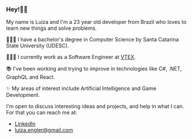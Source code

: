 
### Hey!👋🏻

My name is Luiza and I'm a 23 year old  developer from Brazil who loves to learn new things and solve problems.

👩🏻‍🎓 I have a bachelor's degree in Computer Science by Santa Catarina State University (UDESC).

👩🏻‍💻 I currently work as a Software Engineer at [VTEX](https://vtex.com/us-en/commerce-cloud/).

📚 I've been working and trying to improve in technologies like C#, .NET, GraphQL and React.

✨ My areas of interest include Artificial Intelligence and Game Development.

I'm open to discuss interesting ideas and projects, and help in what I can. For that you can reach me at:
- [LinkedIn](https://www.linkedin.com/in/luiza-engler/)
- luiza.engler@gmail.com
